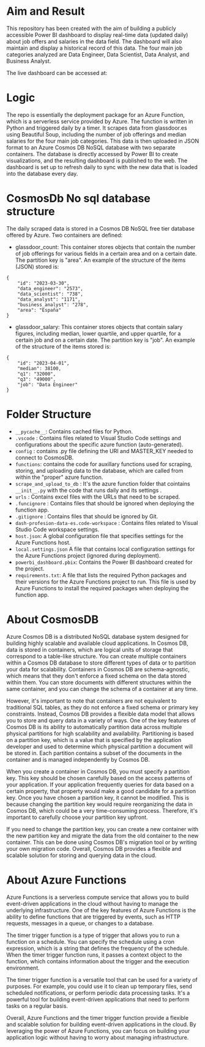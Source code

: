 # Aim and Result

This repository has been created with the aim of building a publicly accessible Power BI dashboard to display real-time data (updated daily) about job offers and salaries in the data field. The dashboard will also maintain and display a historical record of this data. The four main job categories analyzed are Data Engineer, Data Scientist, Data Analyst, and Business Analyst.

The live dashboard can be accessed at:

# Logic

The repo is essentially the deployment package for an Azure Function, which is a serverless service provided by Azure. The function is written in Python and triggered daily by a timer. It scrapes data from glassdoor.es using Beautiful Soup, including the number of job offerings and median salaries for the four main job categories. This data is then uploaded in JSON format to an Azure Cosmos DB NoSQL database with two separate containers. The database is directly accessed by Power BI to create visualizations, and the resulting dashboard is published to the web. The dashboard is set up to refresh daily to sync with the new data that is loaded into the database every day.

# CosmosDb No sql database structure

The daily scraped data is stored in a Cosmos DB NoSQL free tier database offered by Azure. Two containers are defined:

- glassdoor_count: This container stores objects that contain the number of job offerings for various fields in a certain area and on a certain date. The partition key is "area". An example of the structure of the items (JSON) stored is:

```
{
    "id": "2023-03-30",
    "data_engineer": "2573",
    "data_scientist": "738",
    "data_analyst": "1171",
    "business_analyst": "278",
    "area": "España"
}
```

- glassdoor_salary: This container stores objects that contain salary figures, including median, lower quartile, and upper quartile, for a certain job and on a certain date. The partition key is "job". An example of the structure of the items stored is:

```
{
    "id": "2023-04-01",
    "median": 38100, 
    "q1": "32000",
    "q3": "49000",
    "job": "Data Engineer"
}
```

# Folder Structure

- `__pycache__`: Contains cached files for Python.
- `.vscode` : Contains files related to Visual Studio Code settings and configurations about the specific azure function (auto-generated).
- `config` : contains .py file defining the URI and MASTER_KEY needed to connect to CosmosDB.
- `functions`: contains the code for auxillary functions used for scraping, storing, and uploading data to the database, which are called from within the "proper" azure function.
- `scrape_and_upload_to_db` : It's the azure function folder that cointains `__init__.py` with the code that runs daily and its settings .
- `urls` : Contains excel files with the URLs that need to be scraped.
- `.funcignore` : Contains files that should be ignored when deploying the function app.
- `.gitignore` : Contains files that should be ignored by Git.
- `dash-profesion-data-es.code-workspace` : Contains files related to Visual Studio Code workspace settings.
- `host.json`: A global configuration file that specifies settings for the Azure Functions host.
- `local.settings.json` A file that contains local configuration settings for the Azure Functions project (ignored during deployment).
- `powerbi_dashboard.pbix`: Contains the Power BI dashboard created for the project.
- `requirements.txt`: A file that lists the required Python packages and their versions for the Azure Functions project to run. This file is used by Azure Functions to install the required packages when deploying the function app.

# About CosmosDB

Azure Cosmos DB is a distributed NoSQL database system designed for building highly scalable and available cloud applications. In Cosmos DB, data is stored in containers, which are logical units of storage that correspond to a table-like structure. You can create multiple containers within a Cosmos DB database to store different types of data or to partition your data for scalability. Containers in Cosmos DB are schema-agnostic, which means that they don't enforce a fixed schema on the data stored within them. You can store documents with different structures within the same container, and you can change the schema of a container at any time.

However, it's important to note that containers are not equivalent to traditional SQL tables, as they do not enforce a fixed schema or primary key constraints. Instead, Cosmos DB provides a flexible data model that allows you to store and query data in a variety of ways. One of the key features of Cosmos DB is its ability to automatically partition data across multiple physical partitions for high scalability and availability. Partitioning is based on a partition key, which is a value that is specified by the application developer and used to determine which physical partition a document will be stored in. Each partition contains a subset of the documents in the container and is managed independently by Cosmos DB.

When you create a container in Cosmos DB, you must specify a partition key. This key should be chosen carefully based on the access patterns of your application. If your application frequently queries for data based on a certain property, that property would make a good candidate for a partition key. Once you have chosen a partition key, it cannot be modified. This is because changing the partition key would require reorganizing the data in Cosmos DB, which could be a very time-consuming process. Therefore, it's important to carefully choose your partition key upfront.

If you need to change the partition key, you can create a new container with the new partition key and migrate the data from the old container to the new container. This can be done using Cosmos DB's migration tool or by writing your own migration code. Overall, Cosmos DB provides a flexible and scalable solution for storing and querying data in the cloud.

# About Azure Functions

Azure Functions is a serverless compute service that allows you to build event-driven applications in the cloud without having to manage the underlying infrastructure. One of the key features of Azure Functions is the ability to define functions that are triggered by events, such as HTTP requests, messages in a queue, or changes to a database.

The timer trigger function is a type of trigger that allows you to run a function on a schedule. You can specify the schedule using a cron expression, which is a string that defines the frequency of the schedule. When the timer trigger function runs, it passes a context object to the function, which contains information about the trigger and the execution environment.

The timer trigger function is a versatile tool that can be used for a variety of purposes. For example, you could use it to clean up temporary files, send scheduled notifications, or perform periodic data processing tasks. It's a powerful tool for building event-driven applications that need to perform tasks on a regular basis.

Overall, Azure Functions and the timer trigger function provide a flexible and scalable solution for building event-driven applications in the cloud. By leveraging the power of Azure Functions, you can focus on building your application logic without having to worry about managing infrastructure.